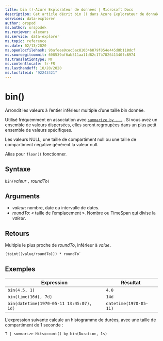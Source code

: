 ```yaml
---
title: bin ()-Azure Explorateur de données | Microsoft Docs
description: Cet article décrit bin () dans Azure Explorateur de données.
services: data-explorer
author: orspod
ms.author: orspodek
ms.reviewer: alexans
ms.service: data-explorer
ms.topic: reference
ms.date: 02/13/2020
ms.openlocfilehash: 9bafeee9cec5ac81034b879f054e445d8b118dcf
ms.sourcegitcommit: 608539af6ab511aa11d82c17b782641340fc8974
ms.translationtype: MT
ms.contentlocale: fr-FR
ms.lasthandoff: 10/20/2020
ms.locfileid: "92243421"
---
```

# <a name="bin"></a>bin()

Arrondit les valeurs à l’entier inférieur multiple d’une taille bin donnée. 

Utilisé fréquemment en association avec [`summarize by ...`](./summarizeoperator.md) .
Si vous avez un ensemble de valeurs dispersées, elles seront regroupées dans un plus petit ensemble de valeurs spécifiques.

Les valeurs NULL, une taille de compartiment null ou une taille de compartiment négative génèrent la valeur null. 

Alias pour `floor()` fonctionner.

## <a name="syntax"></a>Syntaxe

`bin(`*valeur* `,` *roundTo*`)`

## <a name="arguments"></a>Arguments

* *valeur*: nombre, date ou intervalle de dates. 
* *roundTo*: « taille de l’emplacement ». Nombre ou TimeSpan qui divise la *valeur*. 

## <a name="returns"></a>Retours

Multiple le plus proche de *roundTo*, inférieur à *value*.  
 
```kusto
(toint((value/roundTo))) * roundTo`
```

## <a name="examples"></a>Exemples

Expression | Résultat
---|---
`bin(4.5, 1)` | `4.0`
`bin(time(16d), 7d)` | `14d`
`bin(datetime(1970-05-11 13:45:07), 1d)`|  `datetime(1970-05-11)`


L’expression suivante calcule un histogramme de durées, avec une taille de compartiment de 1 seconde :

```kusto
T | summarize Hits=count() by bin(Duration, 1s)
```
